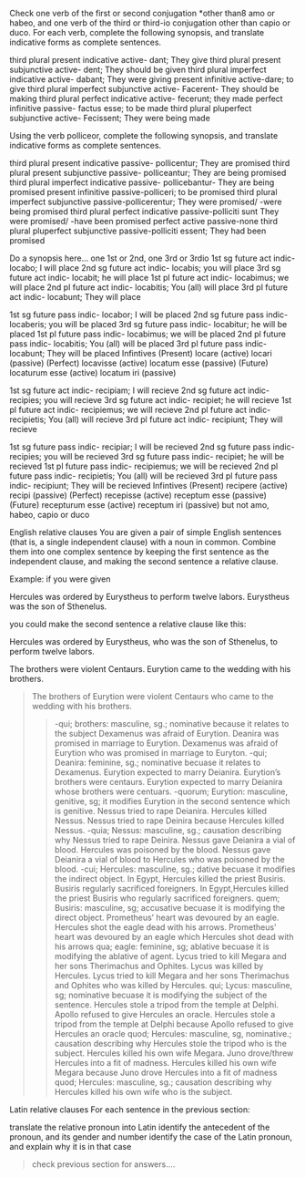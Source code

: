 Check one verb of the first or second conjugation *other than8 amo or habeo, and one verb of the third or third-io conjugation other than capio or duco. For each verb, complete the following synopsis, and translate indicative forms as complete sentences.

third plural present indicative active- dant; They give 
third plural present subjunctive active- dent; They should be given
third plural imperfect indicative active- dabant; They were giving
present infinitive active-dare; to give 
third plural imperfect subjunctive active- Facerent- They should be making
third plural perfect indicative active- fecerunt; they made
perfect infinitive passive- factus esse; to be made
third plural pluperfect subjunctive active- Fecissent; They were being made

Using the verb polliceor, complete the following synopsis, and translate indicative forms as complete sentences.

third plural present indicative passive- pollicentur; They are promised
third plural present subjunctive passive- polliceantur; They are being promised
third plural imperfect indicative passive- pollicebantur- They are being promised
present infinitive passive-polliceri; to be promised 
third plural imperfect subjunctive passive-pollicerentur; They were promised/ -were being promised
third plural perfect indicative passive-polliciti sunt They were promised/ -have been promised
perfect active passive-none
third plural pluperfect subjunctive passive-polliciti essent; They had been promised 

Do a synopsis here… one 1st or 2nd, one 3rd or 3rdio
1st sg future act indic- locabo; I will place
2nd sg future act indic- locabis; you will place
3rd sg future act indic- locabit; he will place
1st pl future act indic- locabimus; we will place
2nd pl future act indic- locabitis; You (all) will place
3rd pl future act indic- locabunt; They will place

1st sg future pass indic- locabor; I will be placed
2nd sg future pass indic- locaberis; you will be placed
3rd sg future pass indic- locabitur; he will be placed
1st pl future pass indic- locabimus; we will be placed
2nd pl future pass indic- locabitis; You (all) will be placed
3rd pl future pass indic- locabunt; They will be placed
Infintives (Present)	locare (active)	locari (passive)
           (Perfect)  locavisse (active)	locatum esse (passive)
           (Future)	  locaturum esse (active)	locatum iri (passive)

1st sg future act indic- recipiam; I will recieve
2nd sg future act indic- recipies; you will recieve
3rd sg future act indic- recipiet; he will recieve 
1st pl future act indic- recipiemus; we will recieve
2nd pl future act indic- recipietis; You (all) will recieve 
3rd pl future act indic- recipiunt; They will recieve

1st sg future pass indic- recipiar; I will be recieved
2nd sg future pass indic- recipies; you will be recieved
3rd sg future pass indic- recipiet; he will be recieved
1st pl future pass indic- recipiemus; we will be recieved
2nd pl future pass indic- recipietis; You (all) will be recieved
3rd pl future pass indic- recipiunt; They will be recieved
Infintives (Present)	recipere (active)	recipi (passive)
           (Perfect)  recepisse (active) receptum esse (passive)
           (Future)	recepturum esse (active)	receptum iri (passive)
but not amo, habeo, capio or duco

English relative clauses
You are given a pair of simple English sentences (that is, a single independent clause) with a noun in common. Combine them into one complex sentence by keeping the first sentence as the independent clause, and making the second sentence a relative clause.

Example: if you were given

Hercules was ordered by Eurystheus to perform twelve labors. Eurystheus was the son of Sthenelus.

you could make the second sentence a relative clause like this:

Hercules was ordered by Eurystheus, who was the son of Sthenelus, to perform twelve labors.

The brothers were violent Centaurs. Eurytion came to the wedding with his brothers.
  >The brothers of Eurytion were violent Centaurs who came to the wedding with his brothers.
   >>-qui; brothers: masculine, sg.; nominative because it relates to the subject
Dexamenus was afraid of Eurytion. Deanira was promised in marriage to Eurytion.
  Dexamenus was afraid of Eurytion who was promised in marriage to Euryton.
    -qui; Deanira: feminine, sg.; nominative becuase it relates to Dexamenus. 
Eurytion expected to marry Deianira. Eurytion’s brothers were centaurs.
  Eurytion expected to marry Deianira whose brothers were centuars.
    -quorum; Eurytion: masculine, genitive, sg; it modifies Eurytion in the second sentence which is genitive.
Nessus tried to rape Deianira. Hercules killed Nessus.
  Nessus tried to rape Deinira because Hercules killed Nessus.
    -quia; Nessus: masculine, sg.; causation describing why Nessus tried to rape Deinira.
Nessus gave Deianira a vial of blood. Hercules was poisoned by the blood.
  Nessus gave Deianira a vial of blood to Hercules who was poisoned by the blood.
    -cui; Hercules: masculine, sg.; dative becuase it modifies the indirect object.
In Egypt, Hercules killed the priest Busiris. Busiris regularly sacrificed foreigners.
  In Egypt,Hercules killed the priest Busiris who regularly sacrificed foreigners.
    quem; Busiris: masculine, sg; accusative becuase it is modifying the direct object.
Prometheus’ heart was devoured by an eagle. Hercules shot the eagle dead with his arrows.
  Prometheus' heart was devoured by an eagle which Hercules shot dead with his arrows
 qua; eagle: feminine, sg; ablative becuase it is modifying the ablative of agent.
Lycus tried to kill Megara and her sons Therimachus and Ophites. Lycus was killed by Hercules.
  Lycus tried to kill Megara and her sons Therimachus and Ophites who was killed by Hercules.
  qui; Lycus: masculine, sg; nominative becuase it is modifying the subject of the sentence.
Hercules stole a tripod from the temple at Delphi. Apollo refused to give Hercules an oracle.
 Hercules stole a tripod from the temple at Delphi because Apollo refused to give Hercules an oracle
 quod; Hercules: masculine, sg, nominative.; causation describing why Hercules stole the tripod who is the subject.
Hercules killed his own wife Megara. Juno drove/threw Hercules into a fit of madness.
  Hercules killed his own wife Megara because Juno drove Hercules into a fit of madness
  quod; Hercules: masculine, sg.; causation describing why Hercules killed his own wife who is the subject.
  
Latin relative clauses
For each sentence in the previous section:

translate the relative pronoun into Latin
identify the antecedent of the pronoun, and its gender and number
identify the case of the Latin pronoun, and explain why it is in that case

>check previous section for answers....

